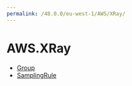 ```yaml
---
permalink: /48.0.0/eu-west-1/AWS/XRay/
---
```


# AWS.XRay



* [Group](Group.md)
* [SamplingRule](SamplingRule.md)